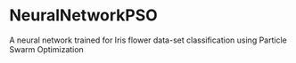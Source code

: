 # NeuralNetworkPSO
A neural network trained for Iris flower data-set classification using Particle Swarm Optimization
